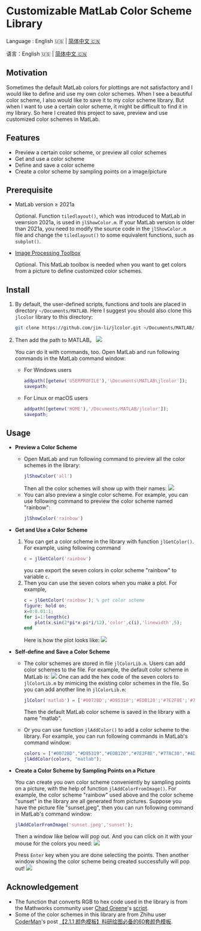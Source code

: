# Customizable MatLab Color Scheme Library

Language : English 🇺🇸 | [简体中文 🇨🇳](./README.md)

语言：English 🇺🇸 | [简体中文 🇨🇳](./README.md)

## Motivation

Sometimes the default MatLab colors for plottings are not satisfactory and I would like to define and use my own color schemes. When I see a beautiful color scheme, I also would like to save it to my color scheme library. But when I want to use a certain color scheme, it might be difficult to find it in my library. So here I created this project to save, preview and use customized color schemes in MatLab.

## Features

- Preview a certain color scheme, or preview all color schemes
- Get and use a color scheme
- Define and save a color scheme
- Create a color scheme by sampling points on a image/picture

## Prerequisite

- MatLab version $\geq$ 2021a
    
    Optional. Function `tiledlayout()`, which was introduced to MatLab in vewrsion 2021a, is used in `jlShowColor.m`. If your MatLab version is older than 2021a, you need to modify the source code in the `jlShowColor.m` file and change the `tiledlayout()` to some equivalent functions, such as `subplot()`.

- [Image Processing Toolbox](https://www.mathworks.com/products/image.html?s_tid=AO_PR_info)

    Optional. This MatLab toolbox is needed when you want to get colors from a picture to define customized color schemes.

## Install

1. By default, the user-defined scripts, functions and tools are placed in directory `~/Documents/MATLAB`. Here I suggest you should also clone this `jlcolor` library to this directory:
    ```bash
    git clone https://github.com/jin-li/jlcolor.git ~/Documents/MATLAB/jlcolor
    ```
1. Then add the path to MATLAB。 
    ![](https://img.jinli.cyou/images/2023/02/20/matlab_savepath.md.png)
    
    You can do it with commands, too. Open MatLab and run following commands in the MatLab command window: 
    - For Windows users
        ```matlab
        addpath([getenv('USERPROFILE'),'\Documents\MATLAB\jlcolor']);
        savepath;
        ```
    - For Linux or macOS users
        ```matlab
        addpath([getenv('HOME'),'/Documents/MATLAB/jlcolor']);
        savepath;
        ```

## Usage

- **Preview a Color Scheme**
    - Open MatLab and run following command to preview all the color schemes in the library:
        ```matlab
        jlShowColor('all')
        ```
        Then all the color schemes will show up with their names: 
        ![](https://img.jinli.cyou/images/2023/02/20/JLcolor.md.jpg)
    - You can also preview a single color scheme. For example, you can use following command to preview the color scheme named "rainbow":
        ```matlab
        jlShowColor('rainbow')
        ```

- **Get and Use a Color Scheme**
    1. You can get a color scheme in the library with function `jlGetColor()`. For example, using following command
        ```matlab
        c = jlGetColor('rainbow')
        ```
        you can export the seven colors in color scheme "rainbow" to variable `c`. 
    1. Then you can use the seven colors when you make a plot. For example, 
        ```matlab
        c = jlGetColor('rainbow'); % get color scheme
        figure; hold on;
        x=0:0.01:1;
        for i=1:length(c)
            plot(x,sin(2*pi*x-pi*i/12),'color',c(i),'linewidth',5);
        end
        ```
        Here is how the plot looks like: 
        ![](https://img.jinli.cyou/images/2023/02/20/rainbow.md.jpg)


- **Self-define and Save a Color Scheme**
    
    - The color schemes are stored in file `jlColorLib.m`. Users can add color schemes to the file. For example, the default color scheme in MatLab is: 
    ![](https://img.jinli.cyou/images/2023/02/20/matlab_color.md.png)
    One can add the hex code of the seven colors to `jlColorLib.m` by mimicing the existing color schemes in the file. So you can add another line in `jlColorLib.m`:
        ```matlab
        jlColor('matlab') = ['#0072BD';'#D95319';'#EDB120';'#7E2F8E';'#77AC30';'#4DBEEE';'#A2142F'];
        ```
        Then the default MatLab color scheme is saved in the library with a name "matlab".

    - Or you can use function `jlAddColor()` to add a color scheme to the library. For example, you can run following commands in MatLab's command window:
        ```matlab
        colors = ["#0072BD","#D95319","#EDB120","#7E2F8E","#77AC30","#4DBEEE","#A2142F"];
        jlAddColor(colors, "matlab");
        ```

- **Create a Color Scheme by Sampling Points on a Picture**

    You can create you own color scheme conveniently by sampling points on a picture, with the help of function `jlAddColorFromImage()`. For example, the color scheme "rainbow" used above and the color scheme "sunset" in the library are all generated from pictures. Suppose you have the picture file "sunset.jpeg", then you can run following command in MatLab's command window:

    ```matlab
    jlAddColorFromImage('sunset.jpeg','sunset');
    ```

    Then a window like below will pop out. And you can click on it with your mouse for the colors you need: 
    ![](https://img.jinli.cyou/images/2023/02/20/add_color.md.png)
    
    Press `Enter` key when you are done selecting the points. Then another window showing the color scheme being created successfully will pop out! 
    ![](https://img.jinli.cyou/images/2023/02/20/sunset.md.png)

## Acknowledgement

- The function that converts RGB to hex code used in the library is from the Mathworks community user [Chad Greene](https://www.mathworks.com/matlabcentral/profile/authors/1062128)'s [script](https://www.mathworks.com/matlabcentral/fileexchange/46289-rgb2hex-and-hex2rgb).
- Some of the color schemes in this library are from Zhihu user [CoderMan](https://www.zhihu.com/people/1105936347)'s post [【2.1.1 颜色模板】科研绘图必备的60套颜色模板](https://zhuanlan.zhihu.com/p/488125051).
